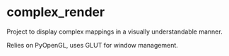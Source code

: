 complex_render
==============

Project to display complex mappings in a visually understandable manner.

Relies on PyOpenGL, uses GLUT for window management.
